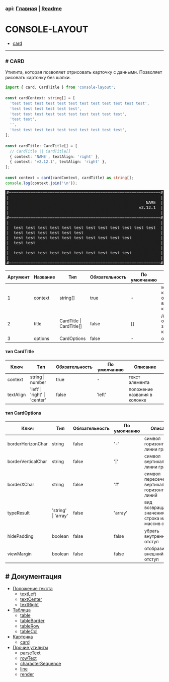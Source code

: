 ### api: [Главная](./../../README.md) | [Readme](./../README-RU.md)

# CONSOLE-LAYOUT

- [card](./api/CARD-RU.md#card)

---

### # CARD

Утилита, которая позволяет отрисовать карточку с данными. Позволяет рисовать карточку без шапки.

```ts
import { card, CardTitle } from 'console-layout';

const cardContext: string[] = [
  'test test test test test test test test test test test test',
  'test test test test test test',
  'test test test test test test test test test test',
  'test test',
  '',
  'test test test test test test test test test test',
];

const cardTitle: CardTitle[] = [
  // CardTitle || CardTitle[]
  { context: 'NAME', textAlign: 'right' },
  { context: 'v2.12.1', textAlign: 'right' },
];

const context = card(cardContext, cardTitle) as string[];
console.log(context.join('\n'));
```

![demo.png](./../assets/DEMO_CARD.png)

| Аргумент | Название | Тип                      | Обязательность | По умолчанию | Описание                                                   |
| -------- | -------- | ------------------------ | -------------- | ------------ | ---------------------------------------------------------- |
| 1        | context  | string[]                 | true           | -            | массив строк, которые будет отрисовываться внутри карточки |
| 2        | title    | CardTitle \| CardTitle[] | false          | []           | данные для отрисовки заголовка карточки                    |
| 3        | options  | CardOptions              | false          | -            | опции карточки                                             |

#### тип **CardTitle**

| Ключ      | Tип                          | Обязательность | По умолчанию | Описание                     |
| --------- | ---------------------------- | -------------- | ------------ | ---------------------------- |
| context   | string \| number             | true           | -            | текст элемента               |
| textAlign | 'left'\| 'right' \| 'center' | false          | 'left'       | положение названия в колонке |

#### тип **CardOptions**

| Ключ               | Tип                 | Обязательность | По умолчанию | Описание                                               |
| ------------------ | ------------------- | -------------- | ------------ | ------------------------------------------------------ |
| borderHorizonChar  | string              | false          | '-'          | символ горизонтальной линии границы                    |
| borderVerticalChar | string              | false          | '\|'         | символ вертикальной линии границы                      |
| borderXChar        | string              | false          | '#'          | символ пересечения вертикальной и горизонтальной линий |
| typeResult         | 'string' \| 'array' | false          | 'array'      | вид возвращаемого значения: строка или массив строк    |
| hidePadding        | boolean             | false          | false        | убрать внутренний отступ                               |
| viewMargin         | boolean             | false          | false        | отобразить внешний отступ                              |

## # Документация

- [Положение текста](./api/TEXT-ALIGN-RU.md)
  - [textLeft](./api/TEXT-ALIGN-RU.md#text-left)
  - [textCenter](./api/TEXT-ALIGN-RU.md#text-center)
  - [textRight](./api/TEXT-ALIGN-RU.md#text-right)
- [Таблица](./api/TABLE-RU.md)
  - [table](./api/TABLE-RU.md#table)
  - [tableBorder](./api/TABLE-RU.md#table-border)
  - [tableRow](./api/TABLE-RU.md#table-row)
  - [tableCol](./api/TABLE-RU.md#table-col)
- [Карточка](./api/CARD-RU.md)
  - [card](./api/CARD-RU.md#card)
- [Прочие утилиты](./api/OTHER-RU.md)
  - [parseText](./api/OTHER-RU.md#parse-text)
  - [rowText](./api/OTHER-RU.md#row-text)
  - [characterSequence](./api/OTHER-RU.md#character-sequence)
  - [line](./api/OTHER-RU.md#line)
  - [render](./api/OTHER-RU.md#render)

